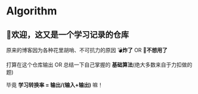 # Algorithm

## 👏欢迎，这又是一个学习记录的仓库

原来的博客因为各种花里胡哨、不可抗力的原因 💣**炸了** OR 🙅**不想用了**

打算在这个仓库输出 OR 总结一下自己掌握的 **基础算法**(绝大多数来自于力扣做的题)

毕竟 **学习转换率 = 输出/(输入+输出)** 嘛！

